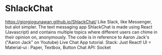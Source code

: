 # ShlackChat
https://giorgiogunawan.github.io/ShlackChat/
Like Slack, like Messenger, but alot simpler. The text messaging app ShlackChat is made using React (Javascript) and contains multiple topics where different users can chime in their opinion on, anonymously. The code is in reference to Aaron Jack's ("Aaron Jack" on Youtube) Live Chat App tutorial. 
Stack: Just React!
UI = Material-ui : Paper, Textbox, Button
Chat API: Socket
